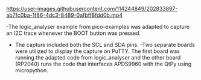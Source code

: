 

https://user-images.githubusercontent.com/114244849/202833897-ab7fc0ba-1f86-4dc3-8489-0afbff8fdd0b.mp4


-The logic_analyser example from pico-examples was adapted to capture an I2C trace whenever the BOOT button was pressed.

- The capture included both the SCL and SDA pins.
-Two separate boards were utilized to display the capture on PuTTY. The first board was running the adapted code from logic_analyser and the other board (RP2040) runs the code that interfaces APDS9960 with the QtPy using micropython.




